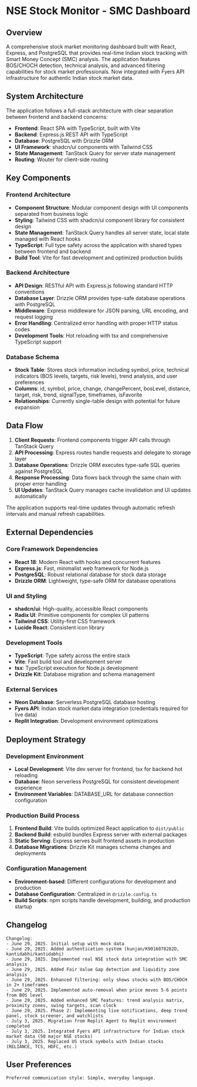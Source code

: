 # NSE Stock Monitor - SMC Dashboard

## Overview

A comprehensive stock market monitoring dashboard built with React, Express, and PostgreSQL that provides real-time Indian stock tracking with Smart Money Concept (SMC) analysis. The application features BOS/CHOCH detection, technical analysis, and advanced filtering capabilities for stock market professionals. Now integrated with Fyers API infrastructure for authentic Indian stock market data.

## System Architecture

The application follows a full-stack architecture with clear separation between frontend and backend concerns:

- **Frontend**: React SPA with TypeScript, built with Vite
- **Backend**: Express.js REST API with TypeScript
- **Database**: PostgreSQL with Drizzle ORM
- **UI Framework**: shadcn/ui components with Tailwind CSS
- **State Management**: TanStack Query for server state management
- **Routing**: Wouter for client-side routing

## Key Components

### Frontend Architecture
- **Component Structure**: Modular component design with UI components separated from business logic
- **Styling**: Tailwind CSS with shadcn/ui component library for consistent design
- **State Management**: TanStack Query handles all server state, local state managed with React hooks
- **TypeScript**: Full type safety across the application with shared types between frontend and backend
- **Build Tool**: Vite for fast development and optimized production builds

### Backend Architecture
- **API Design**: RESTful API with Express.js following standard HTTP conventions
- **Database Layer**: Drizzle ORM provides type-safe database operations with PostgreSQL
- **Middleware**: Express middleware for JSON parsing, URL encoding, and request logging
- **Error Handling**: Centralized error handling with proper HTTP status codes
- **Development Tools**: Hot reloading with tsx and comprehensive TypeScript support

### Database Schema
- **Stock Table**: Stores stock information including symbol, price, technical indicators (BOS levels, targets, risk levels), trend analysis, and user preferences
- **Columns**: id, symbol, price, change, changePercent, bosLevel, distance, target, risk, trend, signalType, timeframes, isFavorite
- **Relationships**: Currently single-table design with potential for future expansion

## Data Flow

1. **Client Requests**: Frontend components trigger API calls through TanStack Query
2. **API Processing**: Express routes handle requests and delegate to storage layer
3. **Database Operations**: Drizzle ORM executes type-safe SQL queries against PostgreSQL
4. **Response Processing**: Data flows back through the same chain with proper error handling
5. **UI Updates**: TanStack Query manages cache invalidation and UI updates automatically

The application supports real-time updates through automatic refresh intervals and manual refresh capabilities.

## External Dependencies

### Core Framework Dependencies
- **React 18**: Modern React with hooks and concurrent features
- **Express.js**: Fast, minimalist web framework for Node.js
- **PostgreSQL**: Robust relational database for stock data storage
- **Drizzle ORM**: Lightweight, type-safe ORM for database operations

### UI and Styling
- **shadcn/ui**: High-quality, accessible React components
- **Radix UI**: Primitive components for complex UI patterns
- **Tailwind CSS**: Utility-first CSS framework
- **Lucide React**: Consistent icon library

### Development Tools
- **TypeScript**: Type safety across the entire stack
- **Vite**: Fast build tool and development server
- **tsx**: TypeScript execution for Node.js development
- **Drizzle Kit**: Database migration and schema management

### External Services
- **Neon Database**: Serverless PostgreSQL database hosting
- **Fyers API**: Indian stock market data integration (credentials required for live data)
- **Replit Integration**: Development environment optimizations

## Deployment Strategy

### Development Environment
- **Local Development**: Vite dev server for frontend, tsx for backend hot reloading
- **Database**: Neon serverless PostgreSQL for consistent development experience
- **Environment Variables**: DATABASE_URL for database connection configuration

### Production Build Process
1. **Frontend Build**: Vite builds optimized React application to `dist/public`
2. **Backend Build**: esbuild bundles Express server with external packages
3. **Static Serving**: Express serves built frontend assets in production
4. **Database Migrations**: Drizzle Kit manages schema changes and deployments

### Configuration Management
- **Environment-based**: Different configurations for development and production
- **Database Configuration**: Centralized in `drizzle.config.ts`
- **Build Scripts**: npm scripts handle development, building, and production startup

## Changelog

```
Changelog:
- June 29, 2025. Initial setup with mock data
- June 29, 2025. Added authentication system (kunjan/K9016078282D, kantidabhi/kantidabhi)
- June 29, 2025. Implemented real NSE stock data integration with SMC analysis
- June 29, 2025. Added Fair Value Gap detection and liquidity zone analysis
- June 29, 2025. Enhanced filtering: only shows stocks with BOS/CHOCH in 2+ timeframes
- June 29, 2025. Implemented auto-removal when price moves 5-6 points from BOS level
- June 29, 2025. Added enhanced SMC features: trend analysis matrix, proximity zones, swing targets, scan clock
- June 29, 2025. Phase 2: Implementing live notifications, deep trend panel, stock screener, and watchlists
- July 3, 2025. Migration from Replit Agent to Replit environment completed
- July 3, 2025. Integrated Fyers API infrastructure for Indian stock market data (50 major NSE stocks)
- July 3, 2025. Replaced US stock symbols with Indian stocks (RELIANCE, TCS, HDFC, etc.)
```

## User Preferences

```
Preferred communication style: Simple, everyday language.
```